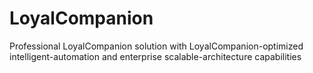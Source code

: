 # LoyalCompanion
Professional LoyalCompanion solution with LoyalCompanion-optimized intelligent-automation and enterprise scalable-architecture capabilities
